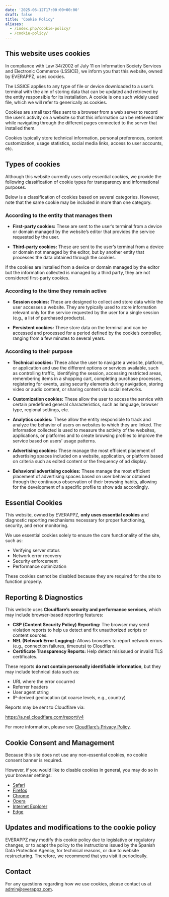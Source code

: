 ```yaml
---
date: '2025-06-12T17:00:00+00:00'
draft: false
title: 'Cookie Policy'
aliases:
  - /index.php/cookie-policy/
  - /cookie-policy/
---
```


## This website uses cookies

In compliance with Law 34/2002 of July 11 on Information Society Services and Electronic Commerce (LSSICE), we inform you that this website, owned by EVERAPPZ, uses cookies.

The LSSICE applies to any type of file or device downloaded to a user’s terminal with the aim of storing data that can be updated and retrieved by the entity responsible for its installation. A cookie is one such widely used file, which we will refer to generically as cookies.

Cookies are small text files sent to a browser from a web server to record the user’s activity on a website so that this information can be retrieved later while navigating through the different pages connected to the server that installed them.

Cookies typically store technical information, personal preferences, content customization, usage statistics, social media links, access to user accounts, etc.

## Types of cookies

Although this website currently uses only essential cookies, we provide the following classification of cookie types for transparency and informational purposes.

Below is a classification of cookies based on several categories. However, note that the same cookie may be included in more than one category.

### According to the entity that manages them

- **First-party cookies:** These are sent to the user’s terminal from a device or domain managed by the website’s editor that provides the service requested by the user.

- **Third-party cookies:** These are sent to the user’s terminal from a device or domain not managed by the editor, but by another entity that processes the data obtained through the cookies.

If the cookies are installed from a device or domain managed by the editor but the information collected is managed by a third party, they are not considered first-party cookies.

### According to the time they remain active

- **Session cookies:** These are designed to collect and store data while the user accesses a website. They are typically used to store information relevant only for the service requested by the user for a single session (e.g., a list of purchased products).

- **Persistent cookies:** These store data on the terminal and can be accessed and processed for a period defined by the cookie’s controller, ranging from a few minutes to several years.

### According to their purpose

- **Technical cookies:** These allow the user to navigate a website, platform, or application and use the different options or services available, such as controlling traffic, identifying the session, accessing restricted areas, remembering items in a shopping cart, completing purchase processes, registering for events, using security elements during navigation, storing video or audio content, or sharing content via social networks.

- **Customization cookies:** These allow the user to access the service with certain predefined general characteristics, such as language, browser type, regional settings, etc.

- **Analytics cookies:** These allow the entity responsible to track and analyze the behavior of users on websites to which they are linked. The information collected is used to measure the activity of the websites, applications, or platforms and to create browsing profiles to improve the service based on users’ usage patterns.

- **Advertising cookies:** These manage the most efficient placement of advertising spaces included on a website, application, or platform based on criteria such as edited content or the frequency of ad display.

- **Behavioral advertising cookies:** These manage the most efficient placement of advertising spaces based on user behavior obtained through the continuous observation of their browsing habits, allowing for the development of a specific profile to show ads accordingly.

## Essential Cookies

This website, owned by EVERAPPZ, **only uses essential cookies** and diagnostic reporting mechanisms necessary for proper functioning, security, and error monitoring.

We use essential cookies solely to ensure the core functionality of the site, such as:

- Verifying server status
- Network error recovery
- Security enforcement
- Performance optimization

These cookies cannot be disabled because they are required for the site to function properly.

## Reporting & Diagnostics

This website uses **Cloudflare’s security and performance services**, which may include browser-based reporting features:

- **CSP (Content Security Policy) Reporting:** The browser may send violation reports to help us detect and fix unauthorized scripts or content sources.
- **NEL (Network Error Logging):** Allows browsers to report network errors (e.g., connection failures, timeouts) to Cloudflare.
- **Certificate Transparency Reports:** Help detect misissued or invalid TLS certificates.

These reports **do not contain personally identifiable information**, but they may include technical data such as:

- URL where the error occurred
- Referrer headers
- User agent string
- IP-derived geolocation (at coarse levels, e.g., country)

Reports may be sent to Cloudflare via:

https://a.nel.cloudflare.com/report/v4

For more information, please see [Cloudflare’s Privacy Policy](https://www.cloudflare.com/privacypolicy/).

## Cookie Consent and Management

Because this site does not use any non-essential cookies, no cookie consent banner is required.

However, if you would like to disable cookies in general, you may do so in your browser settings:

- [Safari](https://support.apple.com/guide/safari/manage-cookies-and-website-data-sfri11471/mac)
- [Firefox](https://support.mozilla.org/en-US/kb/enable-and-disable-cookies-website-preferences)
- [Chrome](https://support.google.com/chrome/answer/95647)
- [Opera](https://help.opera.com/en/latest/web-preferences/#cookies)
- [Internet Explorer](https://support.microsoft.com/en-us/topic/how-to-delete-cookie-files-in-internet-explorer-bca9446f-d873-78de-77ba-d42645fa52fc)
- [Edge](https://support.microsoft.com/en-us/microsoft-edge/delete-cookies-in-microsoft-edge-63947406-40ac-c3b8-57b9-2a946a29ae09)

## Updates and modifications to the cookie policy

EVERAPPZ may modify this cookie policy due to legislative or regulatory changes, or to adapt the policy to the instructions issued by the Spanish Data Protection Agency, for technical reasons, or due to website restructuring. Therefore, we recommend that you visit it periodically.

## Contact

For any questions regarding how we use cookies, please contact us at [admin@everappz.com](mailto:admin@everappz.com).